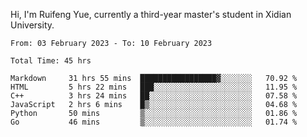Hi, I'm Ruifeng Yue, currently a third-year master's student in Xidian University.

<!--
**yrf105/yrf105** is a ✨ _special_ ✨ repository because its `README.md` (this file) appears on your GitHub profile.

Here are some ideas to get you started:

- 🔭 I’m currently working on ...
- 🌱 I’m currently learning ...
- 👯 I’m looking to collaborate on ...
- 🤔 I’m looking for help with ...
- 💬 Ask me about ...
- 📫 How to reach me: ...
- 😄 Pronouns: ...
- ⚡ Fun fact: ...
-->

<!--START_SECTION:waka-->

```text
From: 03 February 2023 - To: 10 February 2023

Total Time: 45 hrs

Markdown     31 hrs 55 mins  █████████████████▓░░░░░░░   70.92 %
HTML         5 hrs 22 mins   ███░░░░░░░░░░░░░░░░░░░░░░   11.95 %
C++          3 hrs 24 mins   ██░░░░░░░░░░░░░░░░░░░░░░░   07.58 %
JavaScript   2 hrs 6 mins    █▒░░░░░░░░░░░░░░░░░░░░░░░   04.68 %
Python       50 mins         ▒░░░░░░░░░░░░░░░░░░░░░░░░   01.86 %
Go           46 mins         ▒░░░░░░░░░░░░░░░░░░░░░░░░   01.74 %
```

<!--END_SECTION:waka-->
